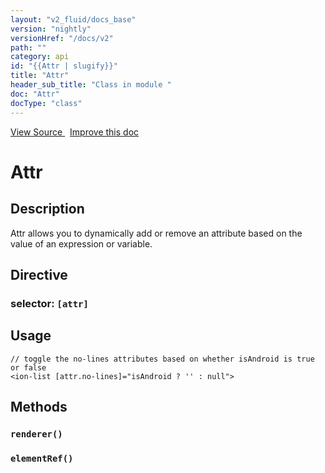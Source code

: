 ```yaml
---
layout: "v2_fluid/docs_base"
version: "nightly"
versionHref: "/docs/v2"
path: ""
category: api
id: "{{Attr | slugify}}"
title: "Attr"
header_sub_title: "Class in module "
doc: "Attr"
docType: "class"
---
```





<div class="improve-docs">
  <a href='http://github.com/driftyco/ionic2/tree/master/ionic/components/app/id.ts#L54'>
    View Source
  </a>
  &nbsp;
  <a href='http://github.com/driftyco/ionic2/edit/master/ionic/components/app/id.ts#L54'>
    Improve this doc
  </a>

  <!-- TODO(drewrygh, perrygovier): render this block in the correct location, markup identical to component docs -->

</div>




<h1 class="api-title">


Attr






</h1>






<h2>Description</h2>

<p>Attr allows you to dynamically add or remove an attribute based on the value of an expression or variable.</p>


<h2>Directive</h2>
<h3>selector: <code>[attr]</code></h3>

<h2>Usage</h2>

<pre><code class="lang-html">// toggle the no-lines attributes based on whether isAndroid is true or false
&lt;ion-list [attr.no-lines]=&quot;isAndroid ? &#39;&#39; : null&quot;&gt;
</code></pre>







<h2>Methods</h2>

<div id="renderer"></div>

<h3>
<code>renderer()</code>

</h3>












<div id="elementRef"></div>

<h3>
<code>elementRef()</code>

</h3>










<!-- end content block -->


<!-- end body block -->


